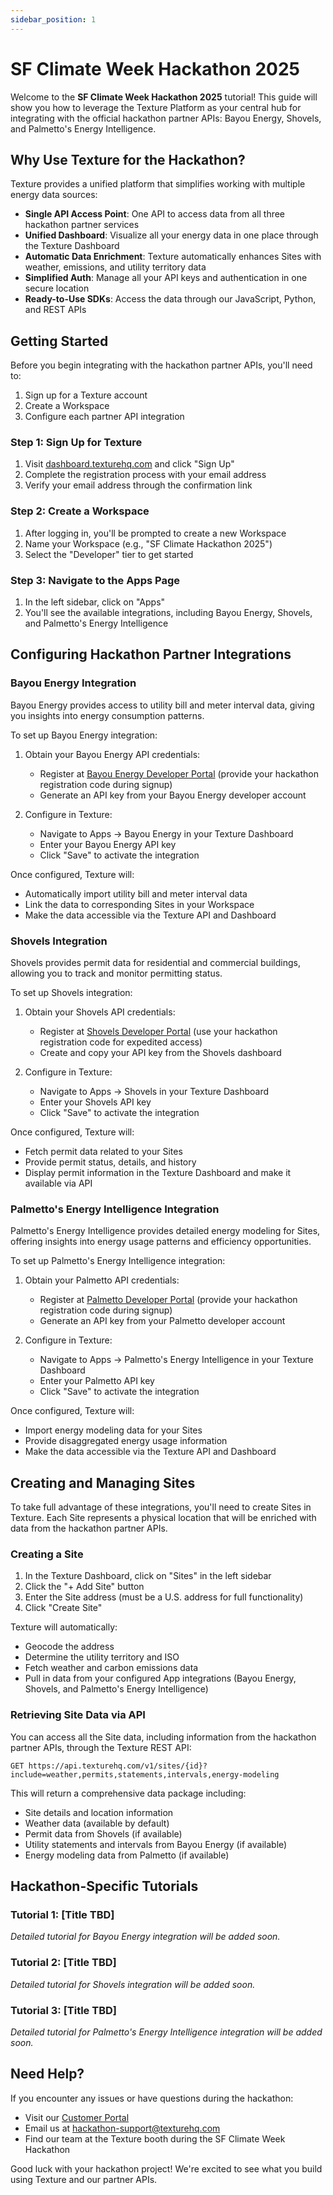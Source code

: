 ```yaml
---
sidebar_position: 1
---
```


# SF Climate Week Hackathon 2025

Welcome to the **SF Climate Week Hackathon 2025** tutorial! This guide will show you how to leverage the Texture Platform as your central hub for integrating with the official hackathon partner APIs: Bayou Energy, Shovels, and Palmetto's Energy Intelligence.

## Why Use Texture for the Hackathon?

Texture provides a unified platform that simplifies working with multiple energy data sources:

- **Single API Access Point**: One API to access data from all three hackathon partner services
- **Unified Dashboard**: Visualize all your energy data in one place through the Texture Dashboard
- **Automatic Data Enrichment**: Texture automatically enhances Sites with weather, emissions, and utility territory data
- **Simplified Auth**: Manage all your API keys and authentication in one secure location
- **Ready-to-Use SDKs**: Access the data through our JavaScript, Python, and REST APIs

## Getting Started

Before you begin integrating with the hackathon partner APIs, you'll need to:

1. Sign up for a Texture account
2. Create a Workspace
3. Configure each partner API integration

### Step 1: Sign Up for Texture

1. Visit [dashboard.texturehq.com](https://dashboard.texturehq.com) and click "Sign Up"
2. Complete the registration process with your email address
3. Verify your email address through the confirmation link

### Step 2: Create a Workspace

1. After logging in, you'll be prompted to create a new Workspace
2. Name your Workspace (e.g., "SF Climate Hackathon 2025")
3. Select the "Developer" tier to get started

### Step 3: Navigate to the Apps Page

1. In the left sidebar, click on "Apps"
2. You'll see the available integrations, including Bayou Energy, Shovels, and Palmetto's Energy Intelligence

## Configuring Hackathon Partner Integrations

### Bayou Energy Integration

Bayou Energy provides access to utility bill and meter interval data, giving you insights into energy consumption patterns.

To set up Bayou Energy integration:

1. Obtain your Bayou Energy API credentials:
   - Register at [Bayou Energy Developer Portal](https://docs.bayou.energy) (provide your hackathon registration code during signup)
   - Generate an API key from your Bayou Energy developer account

2. Configure in Texture:
   - Navigate to Apps → Bayou Energy in your Texture Dashboard
   - Enter your Bayou Energy API key
   - Click "Save" to activate the integration

Once configured, Texture will:
- Automatically import utility bill and meter interval data
- Link the data to corresponding Sites in your Workspace
- Make the data accessible via the Texture API and Dashboard

### Shovels Integration

Shovels provides permit data for residential and commercial buildings, allowing you to track and monitor permitting status.

To set up Shovels integration:

1. Obtain your Shovels API credentials:
   - Register at [Shovels Developer Portal](https://shovels.ai) (use your hackathon registration code for expedited access)
   - Create and copy your API key from the Shovels dashboard

2. Configure in Texture:
   - Navigate to Apps → Shovels in your Texture Dashboard
   - Enter your Shovels API key
   - Click "Save" to activate the integration

Once configured, Texture will:
- Fetch permit data related to your Sites
- Provide permit status, details, and history
- Display permit information in the Texture Dashboard and make it available via API

### Palmetto's Energy Intelligence Integration

Palmetto's Energy Intelligence provides detailed energy modeling for Sites, offering insights into energy usage patterns and efficiency opportunities.

To set up Palmetto's Energy Intelligence integration:

1. Obtain your Palmetto API credentials:
   - Register at [Palmetto Developer Portal](https://developer.palmetto.com) (provide your hackathon registration code during signup)
   - Generate an API key from your Palmetto developer account

2. Configure in Texture:
   - Navigate to Apps → Palmetto's Energy Intelligence in your Texture Dashboard
   - Enter your Palmetto API key
   - Click "Save" to activate the integration

Once configured, Texture will:
- Import energy modeling data for your Sites
- Provide disaggregated energy usage information
- Make the data accessible via the Texture API and Dashboard

## Creating and Managing Sites

To take full advantage of these integrations, you'll need to create Sites in Texture. Each Site represents a physical location that will be enriched with data from the hackathon partner APIs.

### Creating a Site

1. In the Texture Dashboard, click on "Sites" in the left sidebar
2. Click the "+ Add Site" button
3. Enter the Site address (must be a U.S. address for full functionality)
4. Click "Create Site"

Texture will automatically:
- Geocode the address
- Determine the utility territory and ISO
- Fetch weather and carbon emissions data
- Pull in data from your configured App integrations (Bayou Energy, Shovels, and Palmetto's Energy Intelligence)

### Retrieving Site Data via API

You can access all the Site data, including information from the hackathon partner APIs, through the Texture REST API:

```http
GET https://api.texturehq.com/v1/sites/{id}?include=weather,permits,statements,intervals,energy-modeling
```

This will return a comprehensive data package including:
- Site details and location information
- Weather data (available by default)
- Permit data from Shovels (if available)
- Utility statements and intervals from Bayou Energy (if available)
- Energy modeling data from Palmetto (if available)

## Hackathon-Specific Tutorials

### Tutorial 1: [Title TBD]

*Detailed tutorial for Bayou Energy integration will be added soon.*

### Tutorial 2: [Title TBD]

*Detailed tutorial for Shovels integration will be added soon.*

### Tutorial 3: [Title TBD]

*Detailed tutorial for Palmetto's Energy Intelligence integration will be added soon.*

## Need Help?

If you encounter any issues or have questions during the hackathon:

- Visit our [Customer Portal](https://texture.atlassian.net/servicedesk/customer/portal/2)
- Email us at [hackathon-support@texturehq.com](mailto:hackathon-support@texturehq.com)
- Find our team at the Texture booth during the SF Climate Week Hackathon

Good luck with your hackathon project! We're excited to see what you build using Texture and our partner APIs.